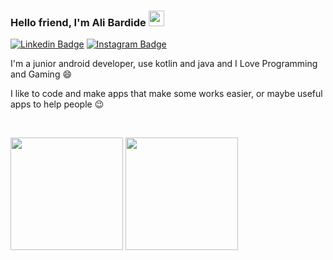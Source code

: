 ### Hello friend, I'm Ali Bardide <img src="https://media.giphy.com/media/hvRJCLFzcasrR4ia7z/giphy.gif" width="25px">
[![Linkedin Badge](https://img.shields.io/badge/-LinkedIn-0e76a8?style=flat-square&logo=Linkedin&logoColor=white)](https://linkedin.com/in/alibardie5124)
[![Instagram Badge](https://img.shields.io/badge/-Instagram-e4405f?style=flat-square&logo=Instagram&logoColor=white)](https://instagram.com/alibardide5124/)

I'm a junior android developer, use kotlin and java and I Love Programming and Gaming 😄

I like to code and make apps that make some works easier, or maybe useful apps to help people 😉

</br>

<p>
  <img height="180em" src="https://github-readme-stats.vercel.app/api?username=alibardide5124&show_icons=true&hide_border=true&&count_private=true&include_all_commits=true&theme=radical" />
  <img height="180em" src="https://github-readme-stats.vercel.app/api/top-langs/?username=alibardide5124&exclude_repo=KNN-Image-Classification&show_icons=true&hide_border=true&layout=compact&langs_count=8&theme=radical"/>
</p>
